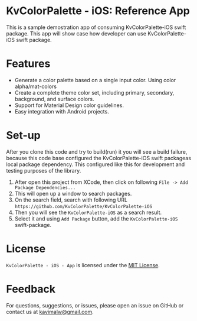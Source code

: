 # KvColorPalette - iOS: Reference App

This is a sample demostration app of consuming KvColorPalette-iOS swift package. This app will show case how developer can use
KvColorPalette-iOS swift package. 

# Features
* Generate a color palette based on a single input color. Using color alpha/mat-colors
* Create a complete theme color set, including primary, secondary, background, and surface colors.
* Support for Material Design color guidelines.
* Easy integration with Android projects.

# Set-up
After you clone this code and try to build(run) it you will see a build failure, because this code base configured the KvColorPalette-iOS swift packageas local package dependency. This configured like this for development and testing purposes of the library.
1. After open this project from XCode, then click on following `File -> Add Package Dependencies...` 
2. This will open up a window to search packages.
3. On the search field, search with following URL `https://github.com/KvColorPalette/KvColorPalette-iOS`
4. Then you will see the `KvColorPalette-iOS` as a search result. 
5. Select it and using `Add Package` button, add the `KvColorPalette-iOS` swift-package.


# License
`KvColorPalette - iOS - App` is licensed under the [MIT License](https://github.com/KvColorPalette/KvColorPalette-iOS-App/blob/main/LICENSE).

# Feedback
For questions, suggestions, or issues, please open an issue on GitHub or contact us at kavimalw@gmail.com.


